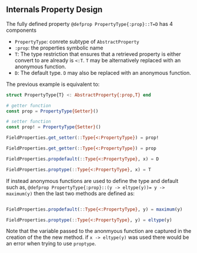 
## Internals Property Design

The fully defined property `@defprop PropertyType{:prop}::T=D` has 4 components
* `PropertyType`: conrete subtype of `AbstractProperty`
* `:prop`: the properties symbolic name
* `T`: The type restriction that ensures that a retrieved property is either convert to are already is `<:T`. `T` may be alternatively replaced with an anonymous function.
* `D`: The default type. `D` may also be replaced with an anonymous function.

The previous example is equivalent to:
```julia
struct PropertyType{T} <: AbstractProperty{:prop,T} end

# getter function
const prop = PropertyType{Getter}()

# setter function
const prop! = PropertyType{Setter}()

FieldProperties.get_setter(::Type{<:PropertyType}) = prop!

FieldProperties.get_getter(::Type{<:PropertyType}) = prop

FieldProperties.propdefault(::Type{<:PropertyType}, x) = D

FieldProperties.proptype(::Type{<:PropertyType}, x) = T
```

If instead anonymous functions are used to define the type and default such as, `@defprop PropertyType{:prop}::(y -> eltype(y))= y -> maximum(y)` then the last two methods are defined as:
```julia

FieldProperties.propdefault(::Type{<:PropertyType}, y) = maximum(y)

FieldProperties.proptype(::Type{<:PropertyType}, y) = eltype(y)
```
Note that the variable passed to the anonmyous function are captured in the creation of the the new method. if `x -> eltype(y)` was used there would be an error when trying to use `proptype`.
